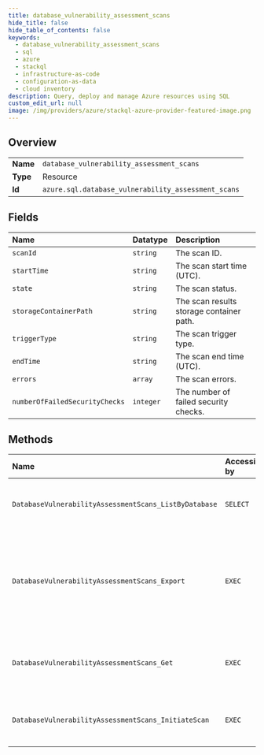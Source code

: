```yaml
---
title: database_vulnerability_assessment_scans
hide_title: false
hide_table_of_contents: false
keywords:
  - database_vulnerability_assessment_scans
  - sql
  - azure    
  - stackql
  - infrastructure-as-code
  - configuration-as-data
  - cloud inventory
description: Query, deploy and manage Azure resources using SQL
custom_edit_url: null
image: /img/providers/azure/stackql-azure-provider-featured-image.png
---
```

  
    

## Overview
<table><tbody>
<tr><td><b>Name</b></td><td><code>database_vulnerability_assessment_scans</code></td></tr>
<tr><td><b>Type</b></td><td>Resource</td></tr>
<tr><td><b>Id</b></td><td><code>azure.sql.database_vulnerability_assessment_scans</code></td></tr>
</tbody></table>

## Fields
| Name | Datatype | Description |
|:-----|:---------|:------------|
| `scanId` | `string` | The scan ID. |
| `startTime` | `string` | The scan start time (UTC). |
| `state` | `string` | The scan status. |
| `storageContainerPath` | `string` | The scan results storage container path. |
| `triggerType` | `string` | The scan trigger type. |
| `endTime` | `string` | The scan end time (UTC). |
| `errors` | `array` | The scan errors. |
| `numberOfFailedSecurityChecks` | `integer` | The number of failed security checks. |
## Methods
| Name | Accessible by | Required Params | Description |
|:-----|:--------------|:----------------|:------------|
| `DatabaseVulnerabilityAssessmentScans_ListByDatabase` | `SELECT` | `databaseName, resourceGroupName, serverName, subscriptionId, vulnerabilityAssessmentName` | Lists the vulnerability assessment scans of a database. |
| `DatabaseVulnerabilityAssessmentScans_Export` | `EXEC` | `databaseName, resourceGroupName, scanId, serverName, subscriptionId, vulnerabilityAssessmentName` | Convert an existing scan result to a human readable format. If already exists nothing happens |
| `DatabaseVulnerabilityAssessmentScans_Get` | `EXEC` | `databaseName, resourceGroupName, scanId, serverName, subscriptionId, vulnerabilityAssessmentName` | Gets a vulnerability assessment scan record of a database. |
| `DatabaseVulnerabilityAssessmentScans_InitiateScan` | `EXEC` | `databaseName, resourceGroupName, scanId, serverName, subscriptionId, vulnerabilityAssessmentName` | Executes a Vulnerability Assessment database scan. |
